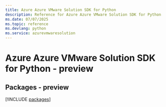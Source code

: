 ```yaml
---
title: Azure Azure VMware Solution SDK for Python
description: Reference for Azure Azure VMware Solution SDK for Python
ms.date: 07/07/2025
ms.topic: reference
ms.devlang: python
ms.service: azurevmwaresolution
---
```

# Azure Azure VMware Solution SDK for Python - preview
## Packages - preview
[!INCLUDE [packages](azure-vmware-solution-index.md)]